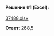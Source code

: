 #### Решение #1 (Excel):
[37488.xlsx](https://github.com/Thundiverter/infege2022/files/7979756/37488.xlsx)

**Ответ:** 268,5
